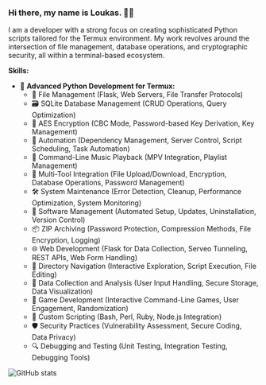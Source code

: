 ### Hi there, my name is Loukas. 👋😊

I am a developer with a strong focus on creating sophisticated Python scripts tailored for the Termux environment. My work revolves around the intersection of file management, database operations, and cryptographic security, all within a terminal-based ecosystem.

**Skills:**
- 🐍 **Advanced Python Development for Termux:**
  - 📂 File Management (Flask, Web Servers, File Transfer Protocols)
  - 🗃️ SQLite Database Management (CRUD Operations, Query Optimization)
  - 🔐 AES Encryption (CBC Mode, Password-based Key Derivation, Key Management)
  - 🤖 Automation (Dependency Management, Server Control, Script Scheduling, Task Automation)
  - 🎵 Command-Line Music Playback (MPV Integration, Playlist Management)
  - 🧩 Multi-Tool Integration (File Upload/Download, Encryption, Database Operations, Password Management)
  - 🛠️ System Maintenance (Error Detection, Cleanup, Performance Optimization, System Monitoring)
  - 🔄 Software Management (Automated Setup, Updates, Uninstallation, Version Control)
  - 📦 ZIP Archiving (Password Protection, Compression Methods, File Encryption, Logging)
  - 🌐 Web Development (Flask for Data Collection, Serveo Tunneling, REST APIs, Web Form Handling)
  - 📁 Directory Navigation (Interactive Exploration, Script Execution, File Editing)
  - 🔎 Data Collection and Analysis (User Input Handling, Secure Storage, Data Visualization)
  - 🎲 Game Development (Interactive Command-Line Games, User Engagement, Randomization)
  - 🧩 Custom Scripting (Bash, Perl, Ruby, Node.js Integration)
  - 🛡️ Security Practices (Vulnerability Assessment, Secure Coding, Data Privacy)
  - 🔍 Debugging and Testing (Unit Testing, Integration Testing, Debugging Tools)

![GitHub stats](https://github-readme-stats.vercel.app/api?username=dedsec1121fk&show_icons=true) 
